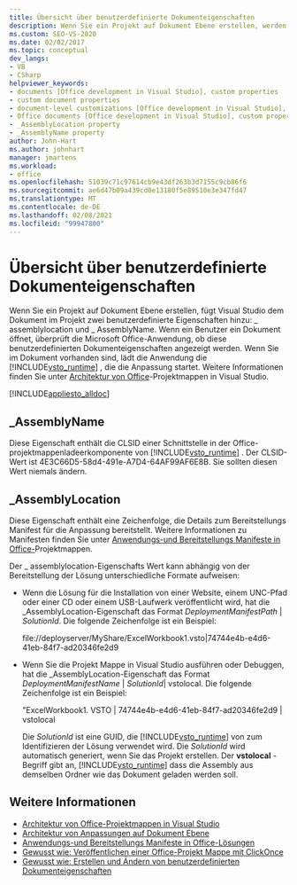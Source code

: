 ```yaml
---
title: Übersicht über benutzerdefinierte Dokumenteigenschaften
description: Wenn Sie ein Projekt auf Dokument Ebene erstellen, werden in Visual Studio dem Dokument im Projekt zwei benutzerdefinierte Eigenschaften hinzugefügt.
ms.custom: SEO-VS-2020
ms.date: 02/02/2017
ms.topic: conceptual
dev_langs:
- VB
- CSharp
helpviewer_keywords:
- documents [Office development in Visual Studio], custom properties
- custom document properties
- document-level customizations [Office development in Visual Studio], custom properties
- Office documents [Office development in Visual Studio], custom properties
- _AssemblyLocation property
- _AssemblyName property
author: John-Hart
ms.author: johnhart
manager: jmartens
ms.workload:
- office
ms.openlocfilehash: 51039c71c97614cb9e43df263b3d7155c9cb86f6
ms.sourcegitcommit: ae6d47b09a439cd0e13180f5e89510e3e347fd47
ms.translationtype: MT
ms.contentlocale: de-DE
ms.lasthandoff: 02/08/2021
ms.locfileid: "99947800"
---
```

# <a name="custom-document-properties-overview"></a>Übersicht über benutzerdefinierte Dokumenteigenschaften

Wenn Sie ein Projekt auf Dokument Ebene erstellen, fügt Visual Studio dem Dokument im Projekt zwei benutzerdefinierte Eigenschaften hinzu: \_ assemblylocation und \_ AssemblyName. Wenn ein Benutzer ein Dokument öffnet, überprüft die Microsoft Office-Anwendung, ob diese benutzerdefinierten Dokumenteigenschaften angezeigt werden. Wenn Sie im Dokument vorhanden sind, lädt die Anwendung die [!INCLUDE[vsto_runtime](../vsto/includes/vsto-runtime-md.md)] , die die Anpassung startet. Weitere Informationen finden Sie unter [Architektur von Office](../vsto/architecture-of-office-solutions-in-visual-studio.md)-Projektmappen in Visual Studio.

 [!INCLUDE[appliesto_alldoc](../vsto/includes/appliesto-alldoc-md.md)]

## <a name="_assemblyname"></a>\_AssemblyName

Diese Eigenschaft enthält die CLSID einer Schnittstelle in der Office-projektmappenladeerkomponente von [!INCLUDE[vsto_runtime](../vsto/includes/vsto-runtime-md.md)] . Der CLSID-Wert ist 4E3C66D5-58d4-491e-A7D4-64AF99AF6E8B. Sie sollten diesen Wert niemals ändern.

## <a name="_assemblylocation"></a>\_AssemblyLocation

Diese Eigenschaft enthält eine Zeichenfolge, die Details zum Bereitstellungs Manifest für die Anpassung bereitstellt. Weitere Informationen zu Manifesten finden Sie unter [Anwendungs-und Bereitstellungs Manifeste in Office-](../vsto/application-and-deployment-manifests-in-office-solutions.md)Projektmappen.

 Der \_ assemblylocation-Eigenschafts Wert kann abhängig von der Bereitstellung der Lösung unterschiedliche Formate aufweisen:

- Wenn die Lösung für die Installation von einer Website, einem UNC-Pfad oder einer CD oder einem USB-Laufwerk veröffentlicht wird, hat die _AssemblyLocation-Eigenschaft das Format *DeploymentManifestPath* | *SolutionId*. Die folgende Zeichenfolge ist ein Beispiel:

     file://deployserver/MyShare/ExcelWorkbook1.vsto|74744e4b-e4d6-41eb-84f7-ad20346fe2d9

- Wenn Sie die Projekt Mappe in Visual Studio ausführen oder Debuggen, hat die _AssemblyLocation-Eigenschaft das Format *DeploymentManifestName* | *SolutionId*| vstolocal. Die folgende Zeichenfolge ist ein Beispiel:

     "ExcelWorkbook1. VSTO | 74744e4b-e4d6-41eb-84f7-ad20346fe2d9 | vstolocal

  Die *SolutionId* ist eine GUID, die [!INCLUDE[vsto_runtime](../vsto/includes/vsto-runtime-md.md)] von zum Identifizieren der Lösung verwendet wird. Die *SolutionId* wird automatisch generiert, wenn Sie das Projekt erstellen. Der **vstolocal** -Begriff gibt an, [!INCLUDE[vsto_runtime](../vsto/includes/vsto-runtime-md.md)] dass die Assembly aus demselben Ordner wie das Dokument geladen werden soll.

## <a name="see-also"></a>Weitere Informationen

- [Architektur von Office-Projektmappen in Visual Studio](../vsto/architecture-of-office-solutions-in-visual-studio.md)
- [Architektur von Anpassungen auf Dokument Ebene](../vsto/architecture-of-document-level-customizations.md)
- [Anwendungs-und Bereitstellungs Manifeste in Office-Lösungen](../vsto/application-and-deployment-manifests-in-office-solutions.md)
- [Gewusst wie: Veröffentlichen einer Office-Projekt Mappe mit ClickOnce](/previous-versions/bb386095(v=vs.110))
- [Gewusst wie: Erstellen und Ändern von benutzerdefinierten Dokumenteigenschaften](../vsto/how-to-create-and-modify-custom-document-properties.md)